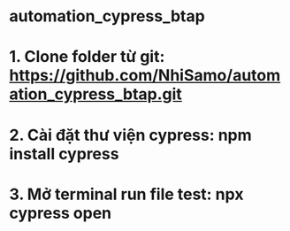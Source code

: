 # automation_cypress_btap
# 1. Clone folder từ git: https://github.com/NhiSamo/automation_cypress_btap.git
# 2. Cài đặt thư viện cypress: npm install cypress
# 3. Mở terminal run file test: npx cypress open
